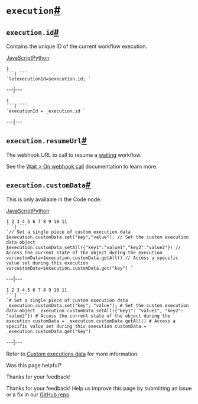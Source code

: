 [ ](https://github.com/n8n-io/n8n-docs/edit/main/docs/code/cookbook/builtin/execution.md "Edit this page")

# `execution`[#](#execution "Permanent link")

## `execution.id`[#](#executionid "Permanent link")

Contains the unique ID of the current workflow execution.

[JavaScript](#__tabbed_1_1)[Python](#__tabbed_1_2)

```
1
```| ```
`letexecutionId=$execution.id; `
```  
---|---  
  
```
1
```| ```
`executionId = _execution.id `
```  
---|---  
  
## `execution.resumeUrl`[#](#executionresumeurl "Permanent link")

The webhook URL to call to resume a [waiting](../../../../integrations/builtin/core-nodes/n8n-nodes-base.wait/) workflow.

See the [Wait > On webhook call](../../../../integrations/builtin/core-nodes/n8n-nodes-base.wait/#on-webhook-call) documentation to learn more.

## `execution.customData`[#](#executioncustomdata "Permanent link")

This is only available in the Code node.

[JavaScript](#__tabbed_2_1)[Python](#__tabbed_2_2)

```
1 2 3 4 5 6 7 8 9 10 11
```| ```
`// Set a single piece of custom execution data $execution.customData.set("key","value"); // Set the custom execution data object $execution.customData.setAll({"key1":"value1","key2":"value2"}) // Access the current state of the object during the execution varcustomData=$execution.customData.getAll() // Access a specific value set during this execution varcustomData=$execution.customData.get("key") `
```  
---|---  
  
```
1 2 3 4 5 6 7 8 9 10 11
```| ```
`# Set a single piece of custom execution data _execution.customData.set("key", "value"); # Set the custom execution data object _execution.customData.setAll({"key1": "value1", "key2": "value2"}) # Access the current state of the object during the execution customData = _execution.customData.getAll() # Access a specific value set during this execution customData = _execution.customData.get("key") `
```  
---|---  
  
Refer to [Custom executions data](../../../../workflows/executions/custom-executions-data/) for more information.

Was this page helpful? 

Thanks for your feedback! 

Thanks for your feedback! Help us improve this page by submitting an issue or a fix in our [GitHub repo](https://github.com/n8n-io/n8n-docs). 
